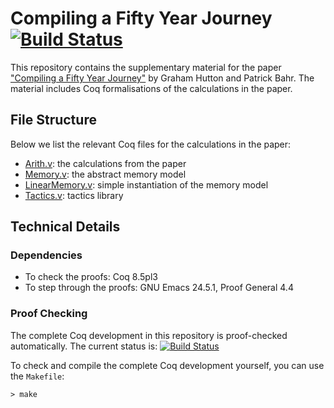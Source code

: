 # Compiling a Fifty Year Journey [![Build Status](https://travis-ci.org/pa-ba/McCarthy-Painter.svg?branch=master)](https://travis-ci.org/pa-ba/McCarthy-Painter)

This repository contains the supplementary material for the paper
["Compiling a Fifty Year Journey"](docs/paper.pdf)
by Graham Hutton and Patrick Bahr.  The material includes Coq
formalisations of the calculations in the paper.


## File Structure


Below we list the relevant Coq files for the calculations in the
paper:

 - [Arith.v](Arith.v): the calculations from the paper
 - [Memory.v](Memory.v): the abstract memory model
 - [LinearMemory.v](LinearMemory.v): simple instantiation of the memory model
 - [Tactics.v](Tactics.v): tactics library
 
## Technical Details

### Dependencies

- To check the proofs: Coq 8.5pl3
- To step through the proofs: GNU Emacs 24.5.1, Proof General 4.4

### Proof Checking

The complete Coq development in this repository is proof-checked
automatically. The current status is:
[![Build Status](https://travis-ci.org/pa-ba/McCarthy-Painter.svg?branch=master)](https://travis-ci.org/pa-ba/McCarthy-Painter)

To check and compile the complete Coq development yourself, you can
use the `Makefile`:

```shell
> make

